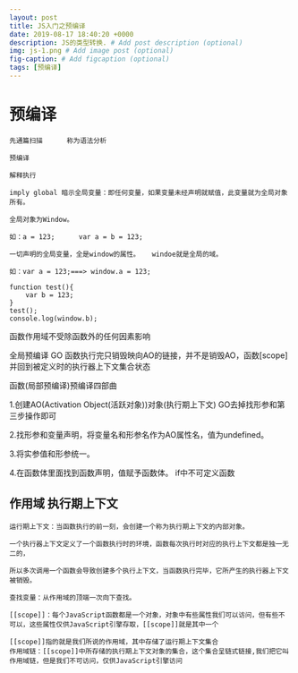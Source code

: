 ```yaml
---
layout: post
title: JS入门之预编译
date: 2019-08-17 18:40:20 +0000
description: JS的类型转换. # Add post description (optional)
img: js-1.png # Add image post (optional)
fig-caption: # Add figcaption (optional)
tags: [预编译]
---
```


# 预编译

	先通篇扫描      称为语法分析

	预编译

	解释执行

	imply global 暗示全局变量：即任何变量，如果变量未经声明就赋值，此变量就为全局对象所有。

	全局对象为Window。

	如：a = 123;      var a = b = 123;

	一切声明的全局变量，全是window的属性。   windoe就是全局的域。

	如：var a = 123;===> window.a = 123;

	function test(){
		var b = 123;
	}
	test();
	console.log(window.b);

函数作用域不受除函数外的任何因素影响

全局预编译 GO    函数执行完只销毁映向AO的链接，并不是销毁AO，函数[scope]并回到被定义时的执行器上下文集合状态

函数(局部预编译)预编译四部曲

1.创建AO(Activation Object(活跃对象))对象(执行期上下文) GO去掉找形参和第三步操作即可

2.找形参和变量声明，将变量名和形参名作为AO属性名，值为undefined。

3.将实参值和形参统一。

4.在函数体里面找到函数声明，值赋予函数体。  if中不可定义函数

## 作用域 执行期上下文
	运行期上下文：当函数执行的前一刻，会创建一个称为执行期上下文的内部对象。

	一个执行器上下文定义了一个函数执行时的环境，函数每次执行时对应的执行上下文都是独一无二的，
	
	所以多次调用一个函数会导致创建多个执行上下文，当函数执行完毕，它所产生的执行器上下文被销毁。

	查找变量：从作用域的顶端一次向下查找。

	[[scope]]：每个JavaScript函数都是一个对象，对象中有些属性我们可以访问，但有些不可以，这些属性仅供JavaScript引擎存取，[[scope]]就是其中一个

	[[scope]]指的就是我们所说的作用域，其中存储了运行期上下文集合
	作用域链：[[scope]]中所存储的执行期上下文对象的集合，这个集合呈链式链接,我们把它叫作用域链，但是我们不可访问，仅供JavaScript引擎访问
		